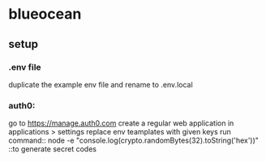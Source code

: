 # blueocean

## setup

### .env file
duplicate the example env file and rename to .env.local

### auth0:
go to https://manage.auth0.com
create a regular web application
in applications > settings
replace env teamplates with given keys
run command:: node -e "console.log(crypto.randomBytes(32).toString('hex'))" ::to generate secret codes
